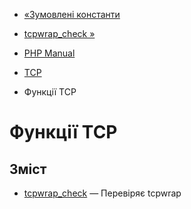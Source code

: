- [«Зумовлені константи](tcpwrap.constants.md)
- [tcpwrap_check »](function.tcpwrap-check.md)

- [PHP Manual](index.md)
- [TCP](book.tcpwrap.md)
- Функції TCP

# Функції TCP

## Зміст

- [tcpwrap_check](function.tcpwrap-check.md) — Перевіряє
tcpwrap
